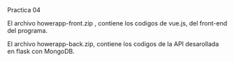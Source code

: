 Practica 04

El archivo howerapp-front.zip , contiene los codigos de vue.js, del front-end del programa.

El archivo howerapp-back.zip, contiene los codigos de la API desarollada en flask con MongoDB.
